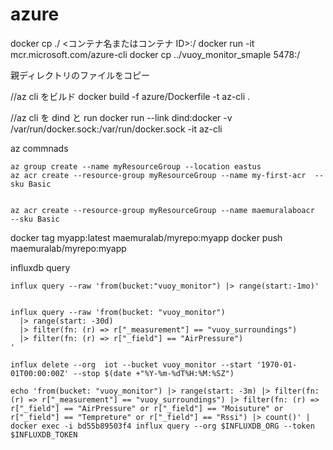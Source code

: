 # azure

docker cp ./ <コンテナ名またはコンテナ ID>:/
docker run -it mcr.microsoft.com/azure-cli
docker cp ../vuoy_monitor_smaple 5478:/

親ディレクトリのファイルをコピー

//az cli をビルド
docker build -f azure/Dockerfile -t az-cli .

//az cli を dind と run
docker run --link dind:docker -v /var/run/docker.sock:/var/run/docker.sock -it az-cli

az commnads

```
az group create --name myResourceGroup --location eastus
az acr create --resource-group myResourceGroup --name my-first-acr  --sku Basic


az acr create --resource-group myResourceGroup --name maemuralaboacr  --sku Basic
```

docker tag myapp:latest maemuralab/myrepo:myapp
docker push maemuralab/myrepo:myapp

influxdb query

```
influx query --raw 'from(bucket:"vuoy_monitor") |> range(start:-1mo)'

```

```flux

influx query --raw 'from(bucket: "vuoy_monitor")
  |> range(start: -30d)
  |> filter(fn: (r) => r["_measurement"] == "vuoy_surroundings")
  |> filter(fn: (r) => r["_field"] == "AirPressure")
'
```

```flux
influx delete --org  iot --bucket vuoy_monitor --start '1970-01-01T00:00:00Z' --stop $(date +"%Y-%m-%dT%H:%M:%SZ")
```

```
echo 'from(bucket: "vuoy_monitor") |> range(start: -3m) |> filter(fn: (r) => r["_measurement"] == "vuoy_surroundings") |> filter(fn: (r) => r["_field"] == "AirPressure" or r["_field"] == "Moisuture" or r["_field"] == "Tempreture" or r["_field"] == "Rssi") |> count()' | docker exec -i bd55b89503f4 influx query --org $INFLUXDB_ORG --token $INFLUXDB_TOKEN

```
